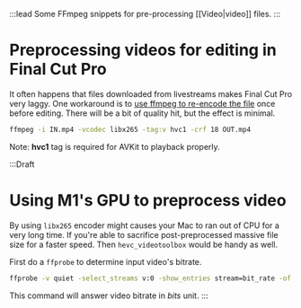 :::lead
Some FFmpeg snippets for pre-processing [[Video|video]] files.
:::

# Preprocessing videos for editing in Final Cut Pro

It often happens that files downloaded from livestreams makes Final Cut Pro very laggy. One workaround is to [use ffmpeg to re-encode the file][ffmpeg-h265] once before editing. There will be a bit of quality hit, but the effect is minimal.

```sh
ffmpeg -i IN.mp4 -vcodec libx265 -tag:v hvc1 -crf 18 OUT.mp4
```

Note: **hvc1** tag is required for AVKit to playback properly.

[ffmpeg-h265]: https://trac.ffmpeg.org/wiki/Encode/H.265

:::Draft
# Using M1's GPU to preprocess video

By using `libx265` encoder might causes your Mac to ran out of CPU for a very long time. If you're able to sacrifice post-preprocessed massive file size for a faster speed. Then `hevc_videotoolbox` would be handy as well.

First do a `ffprobe` to determine input video's bitrate.

```sh
ffprobe -v quiet -select_streams v:0 -show_entries stream=bit_rate -of default=noprint_wrappers=1 IN.mp4
```

This command will answer video bitrate in *bits* unit.
:::

